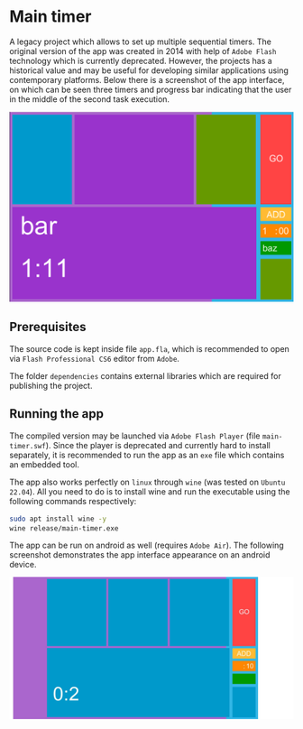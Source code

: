 # Main timer

A legacy project which allows to set up multiple sequential timers. The original version of the app was created in 2014 with help of `Adobe Flash` technology which is currently deprecated. However, the projects has a historical value and may be useful for developing similar applications using contemporary platforms. Below there is a screenshot of the app interface, on which can be seen three timers and progress bar indicating that the user in the middle of the second task execution.

![screenshot](images/screenshot.png)

## Prerequisites

The source code is kept inside file `app.fla`, which is recommended to open via `Flash Professional CS6` editor from `Adobe`.  

The folder `dependencies` contains external libraries which are required for publishing the project.

## Running the app

The compiled version may be launched via `Adobe Flash Player` (file `main-timer.swf`). Since the player is deprecated and currently hard to install separately, it is recommended to run the app as an `exe` file which contains an embedded tool.  

The app also works perfectly on `linux` through `wine` (was tested on `Ubuntu 22.04`). All you need to do is to install wine and run the executable using the following commands respectively:

```sh
sudo apt install wine -y 
wine release/main-timer.exe
```

The app can be run on android as well (requires `Adobe Air`). The following screenshot demonstrates the app interface appearance on an android device.

![android-screenshot](images/android-screenshot.jpg)

